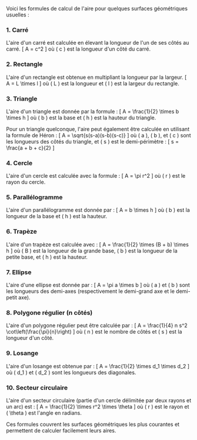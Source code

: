 
Voici les formules de calcul de l'aire pour quelques surfaces géométriques usuelles :

### 1. **Carré**
L'aire d'un carré est calculée en élevant la longueur de l'un de ses côtés au carré.
\[ A = c^2 \]
où \( c \) est la longueur d'un côté du carré.

### 2. **Rectangle**
L'aire d'un rectangle est obtenue en multipliant la longueur par la largeur.
\[ A = L \times l \]
où \( L \) est la longueur et \( l \) est la largeur du rectangle.

### 3. **Triangle**
L'aire d'un triangle est donnée par la formule :
\[ A = \frac{1}{2} \times b \times h \]
où \( b \) est la base et \( h \) est la hauteur du triangle.

Pour un triangle quelconque, l'aire peut également être calculée en utilisant la formule de Héron :
\[ A = \sqrt{s(s-a)(s-b)(s-c)} \]
où \( a \), \( b \), et \( c \) sont les longueurs des côtés du triangle, et \( s \) est le demi-périmètre :
\[ s = \frac{a + b + c}{2} \]

### 4. **Cercle**
L'aire d'un cercle est calculée avec la formule :
\[ A = \pi r^2 \]
où \( r \) est le rayon du cercle.

### 5. **Parallélogramme**
L'aire d'un parallélogramme est donnée par :
\[ A = b \times h \]
où \( b \) est la longueur de la base et \( h \) est la hauteur.

### 6. **Trapèze**
L'aire d'un trapèze est calculée avec :
\[ A = \frac{1}{2} \times (B + b) \times h \]
où \( B \) est la longueur de la grande base, \( b \) est la longueur de la petite base, et \( h \) est la hauteur.

### 7. **Ellipse**
L'aire d'une ellipse est donnée par :
\[ A = \pi a \times b \]
où \( a \) et \( b \) sont les longueurs des demi-axes (respectivement le demi-grand axe et le demi-petit axe).

### 8. **Polygone régulier (n côtés)**
L'aire d'un polygone régulier peut être calculée par :
\[ A = \frac{1}{4} n s^2 \cot\left(\frac{\pi}{n}\right) \]
où \( n \) est le nombre de côtés et \( s \) est la longueur d'un côté.

### 9. **Losange**
L'aire d'un losange est obtenue par :
\[ A = \frac{1}{2} \times d_1 \times d_2 \]
où \( d_1 \) et \( d_2 \) sont les longueurs des diagonales.

### 10. **Secteur circulaire**
L'aire d'un secteur circulaire (partie d'un cercle délimitée par deux rayons et un arc) est :
\[ A = \frac{1}{2} \times r^2 \times \theta \]
où \( r \) est le rayon et \( \theta \) est l'angle en radians.

Ces formules couvrent les surfaces géométriques les plus courantes et permettent de calculer facilement leurs aires.
